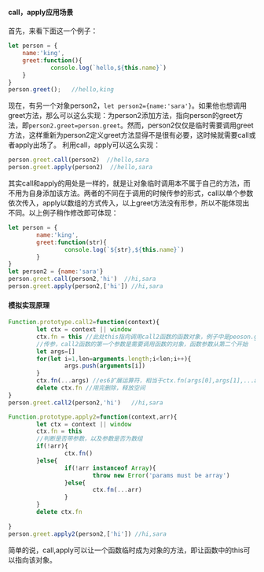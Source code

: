#### call，apply应用场景
首先，来看下面这一个例子：
````js
let person = {
    name:'king',
    greet:function(){
            console.log(`hello,${this.name}`)
    }
}
person.greet();   //hello,king

````
现在，有另一个对象person2，`let person2={name:'sara'}`。如果他也想调用greet方法，那么可以这么实现：为person2添加方法，指向person的greet方法，即`person2.greet=person.greet`。然而，person2仅仅是临时需要调用greet方法，这样重新为person2定义greet方法显得不是很有必要，这时候就需要call或者apply出场了。
利用call，apply可以这么实现：
````js
person.greet.call(person2)  //hello,sara
person.greet.apply(person2)  //hello,sara

````
 其实call和apply的用处是一样的，就是让对象临时调用本不属于自己的方法，而不用为自身添加该方法。两者的不同在于调用的时候传参的形式，call以单个参数依次传入，apply以数组的方式传入，以上greet方法没有形参，所以不能体现出不同。以上例子稍作修改即可体现：
````js
let person = {
        name:'king',
        greet:function(str){
                console.log(`${str},${this.name}`)
        }
}
let person2 = {name:'sara'}
person.greet.call(person2,'hi')  //hi,sara
person.greet.apply(person2,['hi']) //hi,sara
````
#### 模拟实现原理
````js
Function.prototype.call2=function(context){
        let ctx = context || window
        ctx.fn = this //此处this指向调用call2函数的函数对象，例子中是peoson.greet
        //传参，call2函数的第一个参数是需要调用函数的对象，函数参数从第二个开始
        let args=[]
        for(let i=1,len=arguments.length;i<len;i++){
                args.push(arguments[i])
        }
        ctx.fn(...args) //es6扩展运算符，相当于ctx.fn(args[0],args[1],...args[args.length-1])
        delete ctx.fn //用完删除，释放空间
}
person.greet.call2(person2,'hi')   //hi,sara
````
````js
Function.prototype.apply2=function(context,arr){
        let ctx = context || window
        ctx.fn = this 
        //判断是否带参数，以及参数是否为数组
        if(!arr){
                ctx.fn()
        }else{
                if(!arr instanceof Array){
                        throw new Error('params must be array')
                }else{
                        ctx.fn(...arr)
                }
        }
        delete ctx.fn 
        
}
person.greet.apply2(person2,['hi']) //hi,sara
````
简单的说，call,apply可以让一个函数临时成为对象的方法，即让函数中的this可以指向该对象。

